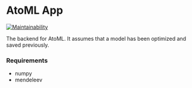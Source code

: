 # AtoML App

[![Maintainability](https://api.codeclimate.com/v1/badges/d0aa66af28e0076b14f7/maintainability)](https://codeclimate.com/github/pcjennings/flask_AtoML/maintainability)

The backend for AtoML. It assumes that a model has been optimized and saved
previously.

### Requirements

*   numpy
*   mendeleev
